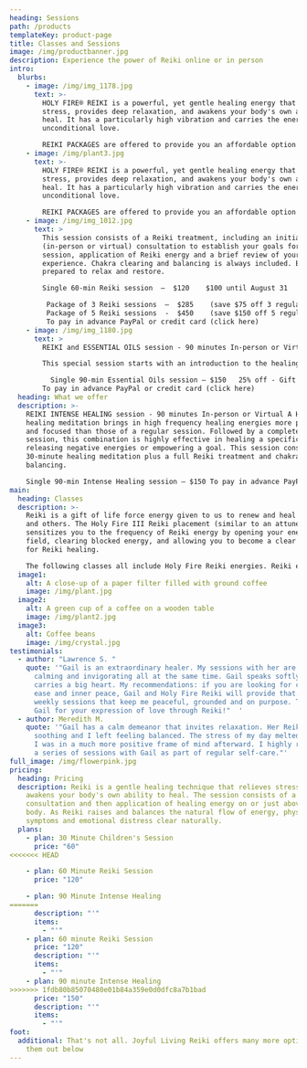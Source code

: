 ```yaml
---
heading: Sessions
path: /products
templateKey: product-page
title: Classes and Sessions
image: /img/productbanner.jpg
description: Experience the power of Reiki online or in person
intro:
  blurbs:
    - image: /img/img_1178.jpg
      text: >-
        HOLY FIRE® REIKI is a powerful, yet gentle healing energy that relieves
        stress, provides deep relaxation, and awakens your body's own ability to
        heal. It has a particularly high vibration and carries the energy of
        unconditional love.

        REIKI PACKAGES are offered to provide you an affordable option to experience the cumulative, long-term benefits of Reiki. When experienced in a series, Reiki treatments are even more effective in promoting healing from the effects of stress, trauma, illness, surgery or chemotherapy.
    - image: /img/plant3.jpg
      text: >-
        HOLY FIRE® REIKI is a powerful, yet gentle healing energy that relieves
        stress, provides deep relaxation, and awakens your body's own ability to
        heal. It has a particularly high vibration and carries the energy of
        unconditional love.

        REIKI PACKAGES are offered to provide you an affordable option to experience the cumulative, long-term benefits of Reiki. When experienced in a series, Reiki treatments are even more effective in promoting healing from the effects of stress, trauma, illness, surgery or chemotherapy.
    - image: /img/img_1012.jpg
      text: >
        This session consists of a Reiki treatment, including an initial
        (in-person or virtual) consultation to establish your goals for the
        session, application of Reiki energy and a brief review of your
        experience. Chakra clearing and balancing is always included. Be
        prepared to relax and restore.

        Single 60-min Reiki session  –  $120    $100 until August 31

         Package of 3 Reiki sessions  –  $285    (save $75 off 3 regular sessions)
         Package of 5 Reiki sessions  -  $450    (save $150 off 5 regular sessions) 
         To pay in advance PayPal or credit card (click here)  
    - image: /img/img_1180.jpg
      text: >
        REIKI and ESSENTIAL OILS session - 90 minutes In-person or Virtual  

        This special session starts with an introduction to the healing benefits of essential oils. This is followed by a complete Reiki session, and includes a FREE bottle of oil (from a special selection of dōTERRA oils) to take with you. Whether your goal is relaxation, pain relief, improved sleep, or increased joy... there's an oil for that.

          Single 90-min Essential Oils session – $150   25% off - Gift Certificate Special $112 - until August 31
        To pay in advance PayPal or credit card (click here)  
  heading: What we offer
  description: >-
    REIKI INTENSE HEALING session - 90 minutes In-person or Virtual A Holy Fire
    healing meditation brings in high frequency healing energies more powerful
    and focused than those of a regular session. Followed by a complete Reiki
    session, this combination is highly effective in healing a specific issue,
    releasing negative energies or empowering a goal. This session consists of a
    30-minute healing meditation plus a full Reiki treatment and chakra
    balancing.

    Single 90-min Intense Healing session – $150 To pay in advance PayPal or credit card (click here)
main:
  heading: Classes
  description: >-
    Reiki is a gift of life force energy given to us to renew and heal ourselves
    and others. The Holy Fire III Reiki placement (similar to an attunement)
    sensitizes you to the frequency of Reiki energy by opening your energy
    field, clearing blocked energy, and allowing you to become a clear channel
    for Reiki healing.

    The following classes all include Holy Fire Reiki energies. Reiki energy is constantly evolving and Holy Fire III is one of the most recent forms. It is both powerful and gentle. It is noticeably refined and provides          purification, healing, and guidance. It carries a very high vibration, which improves your connection to universal energy and unconditional love.
  image1:
    alt: A close-up of a paper filter filled with ground coffee
    image: /img/plant.jpg
  image2:
    alt: A green cup of a coffee on a wooden table
    image: /img/plant2.jpg
  image3:
    alt: Coffee beans
    image: /img/crystal.jpg
testimonials:
  - author: "Lawrence S. "
    quote: '"Gail is an extraordinary healer. My sessions with her are profoundly
      calming and invigorating all at the same time. Gail speaks softly yet
      carries a big heart. My recommendations: if you are looking for calmness,
      ease and inner peace, Gail and Holy Fire Reiki will provide that. I have
      weekly sessions that keep me peaceful, grounded and on purpose. Thank you
      Gail for your expression of love through Reiki!"  '
  - author: Meredith M.
    quote: '"Gail has a calm demeanor that invites relaxation. Her Reiki session was
      soothing and I left feeling balanced. The stress of my day melted away and
      I was in a much more positive frame of mind afterward. I highly recommend
      a series of sessions with Gail as part of regular self-care."'
full_image: /img/flowerpink.jpg
pricing:
  heading: Pricing
  description: Reiki is a gentle healing technique that relieves stress and
    awakens your body's own ability to heal. The session consists of a brief
    consultation and then application of healing energy on or just above the
    body. As Reiki raises and balances the natural flow of energy, physical
    symptoms and emotional distress clear naturally.
  plans:
    - plan: 30 Minute Children's Session
      price: "60"
<<<<<<< HEAD

    - plan: 60 Minute Reiki Session
      price: "120"

    - plan: 90 Minute Intense Healing
=======
      description: "'"
      items:
        - "'"
    - plan: 60 minute Reiki Session
      price: "120"
      description: "'"
      items:
        - "'"
    - plan: 90 minute Intense Healing
>>>>>>> 1fdb80b85070480e01b84a359e0d0dfc8a7b1bad
      price: "150"
      description: "'"
      items:
        - "'"
foot:
  additional: That's not all. Joyful Living Reiki offers many more options. Check
    them out below
---
```

